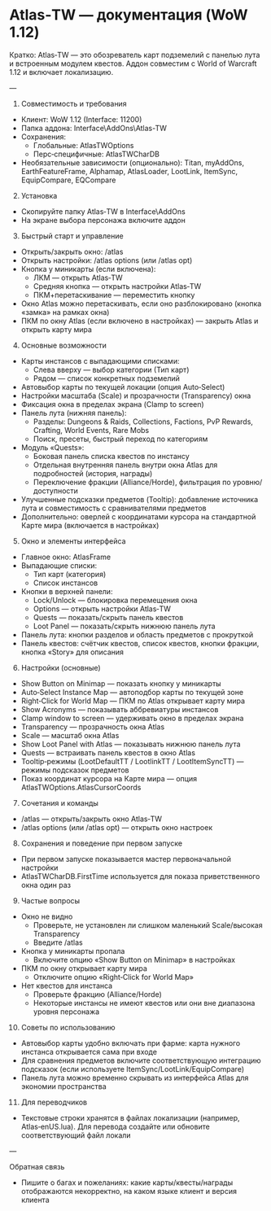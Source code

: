 # Atlas‑TW — документация (WoW 1.12)

Кратко: Atlas‑TW — это обозреватель карт подземелий с панелью лута и встроенным модулем квестов. Аддон совместим с World of Warcraft 1.12 и включает локализацию.

—

1) Совместимость и требования
- Клиент: WoW 1.12 (Interface: 11200)
- Папка аддона: Interface\AddOns\Atlas-TW
- Сохранения:
  - Глобальные: AtlasTWOptions
  - Перс‑специфичные: AtlasTWCharDB
- Необязательные зависимости (опционально): Titan, myAddOns, EarthFeatureFrame, Alphamap, AtlasLoader, LootLink, ItemSync, EquipCompare, EQCompare

2) Установка
- Скопируйте папку Atlas‑TW в Interface\AddOns
- На экране выбора персонажа включите аддон

3) Быстрый старт и управление
- Открыть/закрыть окно: /atlas
- Открыть настройки: /atlas options (или /atlas opt)
- Кнопка у миникарты (если включена):
  - ЛКМ — открыть Atlas‑TW
  - Средняя кнопка — открыть настройки Atlas‑TW
  - ПКМ+перетаскивание — переместить кнопку
- Окно Atlas можно перетаскивать, если оно разблокировано (кнопка «замка» на рамках окна)
- ПКМ по окну Atlas (если включено в настройках) — закрыть Atlas и открыть карту мира

4) Основные возможности
- Карты инстансов с выпадающими списками:
  - Слева вверху — выбор категории (Тип карт)
  - Рядом — список конкретных подземелий
- Автовыбор карты по текущей локации (опция Auto‑Select)
- Настройки масштаба (Scale) и прозрачности (Transparency) окна
- Фиксация окна в пределах экрана (Clamp to screen)
- Панель лута (нижняя панель):
  - Разделы: Dungeons & Raids, Collections, Factions, PvP Rewards, Crafting, World Events, Rare Mobs
  - Поиск, пресеты, быстрый переход по категориям
- Модуль «Quests»:
  - Боковая панель списка квестов по инстансу
  - Отдельная внутренняя панель внутри окна Atlas для подробностей (история, награды)
  - Переключение фракции (Alliance/Horde), фильтрация по уровню/доступности
- Улучшенные подсказки предметов (Tooltip): добавление источника лута и совместимость с сравнивателями предметов
- Дополнительно: оверлей с координатами курсора на стандартной Карте мира (включается в настройках)

5) Окно и элементы интерфейса
- Главное окно: AtlasFrame
- Выпадающие списки:
  - Тип карт (категория)
  - Список инстансов
- Кнопки в верхней панели:
  - Lock/Unlock — блокировка перемещения окна
  - Options — открыть настройки Atlas‑TW
  - Quests — показать/скрыть панель квестов
  - Loot Panel — показать/скрыть нижнюю панель лута
- Панель лута: кнопки разделов и область предметов с прокруткой
- Панель квестов: счётчик квестов, список квестов, кнопки фракции, кнопка «Story» для описания

6) Настройки (основные)
- Show Button on Minimap — показать кнопку у миникарты
- Auto‑Select Instance Map — автоподбор карты по текущей зоне
- Right‑Click for World Map — ПКМ по Atlas открывает карту мира
- Show Acronyms — показывать аббревиатуры инстансов
- Clamp window to screen — удерживать окно в пределах экрана
- Transparency — прозрачность окна Atlas
- Scale — масштаб окна Atlas
- Show Loot Panel with Atlas — показывать нижнюю панель лута
- Quests — встраивать панель квестов в окно Atlas
- Tooltip‑режимы (LootDefaultTT / LootlinkTT / LootItemSyncTT) — режимы подсказок предметов
- Показ координат курсора на Карте мира — опция AtlasTWOptions.AtlasCursorCoords

7) Сочетания и команды
- /atlas — открыть/закрыть окно Atlas‑TW
- /atlas options (или /atlas opt) — открыть окно настроек

8) Сохранения и поведение при первом запуске
- При первом запуске показывается мастер первоначальной настройки
- AtlasTWCharDB.FirstTime используется для показа приветственного окна один раз

9) Частые вопросы
- Окно не видно
  - Проверьте, не установлен ли слишком маленький Scale/высокая Transparency
  - Введите /atlas
- Кнопка у миникарты пропала
  - Включите опцию «Show Button on Minimap» в настройках
- ПКМ по окну открывает карту мира
  - Отключите опцию «Right‑Click for World Map»
- Нет квестов для инстанса
  - Проверьте фракцию (Alliance/Horde)
  - Некоторые инстансы не имеют квестов или они вне диапазона уровня персонажа

10) Советы по использованию
- Автовыбор карты удобно включать при фарме: карта нужного инстанса открывается сама при входе
- Для сравнения предметов включите соответствующую интеграцию подсказок (если используете ItemSync/LootLink/EquipCompare)
- Панель лута можно временно скрывать из интерфейса Atlas для экономии пространства

11) Для переводчиков
- Текстовые строки хранятся в файлах локализации (например, Atlas‑enUS.lua). Для перевода создайте или обновите соответствующий файл локали

—

Обратная связь
- Пишите о багах и пожеланиях: какие карты/квесты/награды отображаются некорректно, на каком языке клиент и версия клиента